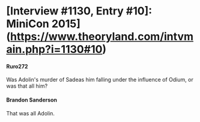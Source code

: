 # [Interview #1130, Entry #10]: MiniCon 2015](https://www.theoryland.com/intvmain.php?i=1130#10)

#### Ruro272

Was Adolin's murder of Sadeas him falling under the influence of Odium, or was that all him?

#### Brandon Sanderson

That was all Adolin.

